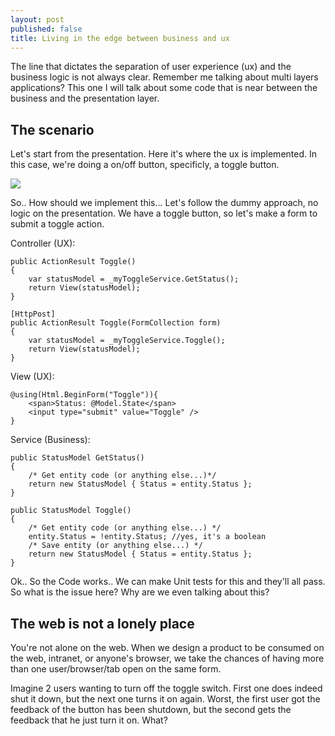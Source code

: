 ```yaml
---
layout: post
published: false
title: Living in the edge between business and ux
---
```


The line that dictates the separation of user experience (ux) and the business logic is not always clear.
Remember me talking about multi layers applications? This one I will talk about some code that is near between the business and the presentation layer.

## The scenario

Let's start from the presentation. Here it's where the ux is implemented. In this case, we're doing a on/off button, specificly, a toggle button.

![](https://upload.wikimedia.org/wikipedia/commons/2/2a/Ringing_the_elevator_alarm.jpg)

So.. How should we implement this... Let's follow the dummy approach, no logic on the presentation. We have a toggle button, so let's make a form to submit a toggle action.

Controller (UX):

    public ActionResult Toggle()
    {
    	var statusModel = _myToggleService.GetStatus();
        return View(statusModel);
    }
    
    [HttpPost]
    public ActionResult Toggle(FormCollection form)
    {
        var statusModel = _myToggleService.Toggle();
        return View(statusModel);
    }

View (UX):

    @using(Html.BeginForm("Toggle")){
    	<span>Status: @Model.State</span>
        <input type="submit" value="Toggle" />
    }

Service (Business):

    public StatusModel GetStatus()
    {
    	/* Get entity code (or anything else...)*/
        return new StatusModel { Status = entity.Status };
    }
    
    public StatusModel Toggle()
    {
        /* Get entity code (or anything else...) */
        entity.Status = !entity.Status; //yes, it's a boolean
        /* Save entity (or anything else...) */
        return new StatusModel { Status = entity.Status };
    }

Ok.. So the Code works.. We can make Unit tests for this and they'll all pass. So what is the issue here? Why are we even talking about this?

## The web is not a lonely place

You're not alone on the web. When we design a product to be consumed on the web, intranet, or anyone's browser, we take the chances of having more than one user/browser/tab open on the same form.

Imagine 2 users wanting to turn off the toggle switch. First one does indeed shut it down, but the next one turns it on again. Worst, the first user got the feedback of the button has been shutdown, but the second gets the feedback that he just turn it on. What?



